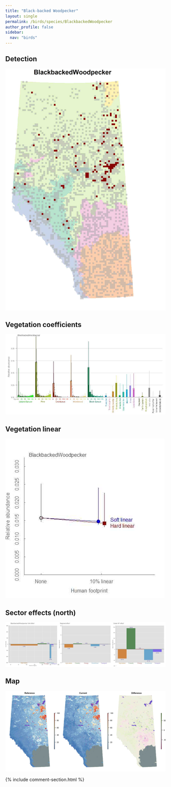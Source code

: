 ```yaml
---
title: "Black-backed Woodpecker"
layout: single
permalink: /birds/species/BlackbackedWoodpecker
author_profile: false
sidebar:
  nav: "birds"
---
```


<h2>Detection</h2>

![](/assets/images/birds/BlackbackedWoodpecker/det.jpg)

<h2>Vegetation coefficients</h2>

![](/assets/images/birds/BlackbackedWoodpecker/veghf.jpg)

<h2>Vegetation linear</h2>

![](/assets/images/birds/BlackbackedWoodpecker/lin-north.jpg)

<h2>Sector effects (north)</h2>

![](/assets/images/birds/BlackbackedWoodpecker/sector-north.jpg)

<h2>Map</h2>

![](/assets/images/birds/BlackbackedWoodpecker/map.jpg)

{% include comment-section.html %}
